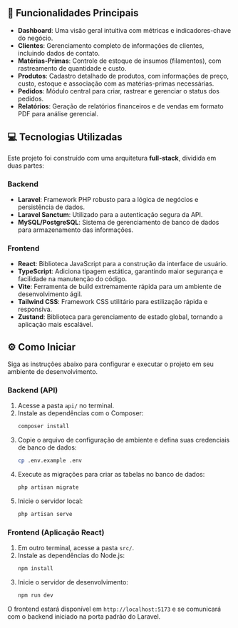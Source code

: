 ## 🚀 Funcionalidades Principais

  * **Dashboard**: Uma visão geral intuitiva com métricas e indicadores-chave do negócio.
  * **Clientes**: Gerenciamento completo de informações de clientes, incluindo dados de contato.
  * **Matérias-Primas**: Controle de estoque de insumos (filamentos), com rastreamento de quantidade e custo.
  * **Produtos**: Cadastro detalhado de produtos, com informações de preço, custo, estoque e associação com as matérias-primas necessárias.
  * **Pedidos**: Módulo central para criar, rastrear e gerenciar o status dos pedidos.
  * **Relatórios**: Geração de relatórios financeiros e de vendas em formato PDF para análise gerencial.

## 💻 Tecnologias Utilizadas

Este projeto foi construído com uma arquitetura **full-stack**, dividida em duas partes:

### Backend

  * **Laravel**: Framework PHP robusto para a lógica de negócios e persistência de dados.
  * **Laravel Sanctum**: Utilizado para a autenticação segura da API.
  * **MySQL/PostgreSQL**: Sistema de gerenciamento de banco de dados para armazenamento das informações.

### Frontend

  * **React**: Biblioteca JavaScript para a construção da interface de usuário.
  * **TypeScript**: Adiciona tipagem estática, garantindo maior segurança e facilidade na manutenção do código.
  * **Vite**: Ferramenta de build extremamente rápida para um ambiente de desenvolvimento ágil.
  * **Tailwind CSS**: Framework CSS utilitário para estilização rápida e responsiva.
  * **Zustand**: Biblioteca para gerenciamento de estado global, tornando a aplicação mais escalável.

## ⚙️ Como Iniciar

Siga as instruções abaixo para configurar e executar o projeto em seu ambiente de desenvolvimento.

### Backend (API)

1.  Acesse a pasta `api/` no terminal.
2.  Instale as dependências com o Composer:
    ```bash
    composer install
    ```
3.  Copie o arquivo de configuração de ambiente e defina suas credenciais de banco de dados:
    ```bash
    cp .env.example .env
    ```
4.  Execute as migrações para criar as tabelas no banco de dados:
    ```bash
    php artisan migrate
    ```
5.  Inicie o servidor local:
    ```bash
    php artisan serve
    ```

### Frontend (Aplicação React)

1.  Em outro terminal, acesse a pasta `src/`.
2.  Instale as dependências do Node.js:
    ```bash
    npm install
    ```
3.  Inicie o servidor de desenvolvimento:
    ```bash
    npm run dev
    ```

O frontend estará disponível em `http://localhost:5173` e se comunicará com o backend iniciado na porta padrão do Laravel.
